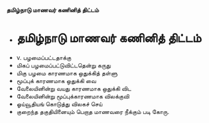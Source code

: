 **தமிழ்நாடு மாணவர் கணினித் திட்டம்**
- # தமிழ்நாடு மாணவர் கணினித் திட்டம்
- v. பழமைப்பட்டதாக்கு
- மிகப் பழமைப்பட்டுவிட்டதென்று கருது
- மிகு பழமை காரணமாக ஒதுக்கித் தள்ளு
-   மூப்புக் காரணமாக ஒதுக்கி வை
-  வேலையினின்று  வயது காரணமாக ஒதுக்கி விட
- வேலையினின்று மூப்புக்காரணமாக விலக்குவி
-   ஓய்வூதியங் கொடுத்து விலகச் செய்
- குறைந்த தகுதியினையும் பெறாத மாணவரை நீக்கும்    படி கோரு.

